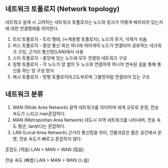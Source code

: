 ## 네트워크 토폴로지 (Network topology) 

네트워크 설계 시 고려하는 네트워크 토폴로지는 노드와 링크가 어떻게 배치되어 있는지에 대한 연결형태를 의미한다.

1. 트리 토폴로지 - 트리 형태, (≒계층형 토폴로지), 노드의 추가, 삭제가 쉬움
2. 버스 토폴로지 - 중앙 통신 회선 하나에 여러개의 노드가 연결되어 공유하는 네크워크 구성, 근거리 통신망(LAN)에서 사용
3. 스타 토폴로지 - 중앙에 있는 노드에 모두 연결된 네트워크 구성 
4. 링형 토폴로지 - 각 노드가 양 옆의 두 노드와 연결하여 하나의 연속된 길을 통해 통신을 하는 망 구성 방식
5. 메시 토폴로지 - 망형 토폴로지라고도부르며 그물망처럼 연결되어 있는 구조


## 네트워크 분류

1. WAN (Wide Area Network)
    광역 네트워크를 의미하며 세계 규모로 운영, 전송 속도가 느리고 man혼잡하다.
2. MAN (Metropoiltan Area Network)
    대도시 지역 네트워크를 나타내며, 전송 속도 평균, lan보다는 혼잡하다.
3. LAN (Local Area Network)
    근거리 통신망을 의미, 건물과같은 좁은 공간에서 운영, 전송 속도가 빠르고 혼잡하지 않다.


혼잡도 (적음) LAN < MAN < WAN (많음)

전송 속도 (빠름) LAN > MAN > WAN (느림)